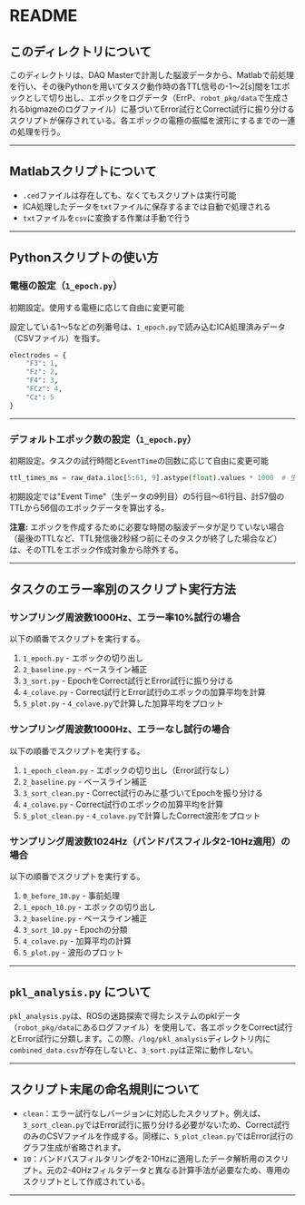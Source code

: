 # README

## このディレクトリについて
このディレクトリは、DAQ Masterで計測した脳波データから、Matlabで前処理を行い、その後Pythonを用いてタスク動作時の各TTL信号の-1〜2[s]間を1エポックとして切り出し、エポックをログデータ（ErrP、`robot_pkg/data`で生成されるbigmazeのログファイル）に基づいてError試行とCorrect試行に振り分けるスクリプトが保存されている。各エポックの電極の振幅を波形にするまでの一連の処理を行う。

---

## Matlabスクリプトについて
- `.ced`ファイルは存在しても、なくてもスクリプトは実行可能
- ICA処理したデータを`txt`ファイルに保存するまでは自動で処理される
- `txt`ファイルを`csv`に変換する作業は手動で行う

---

## Pythonスクリプトの使い方

### 電極の設定（`1_epoch.py`）
初期設定。使用する電極に応じて自由に変更可能

設定している1〜5などの列番号は、`1_epoch.py`で読み込むICA処理済みデータ（CSVファイル）を指す。

```python
electrodes = {
    "F3": 1,
    "Fz": 2,
    "F4": 3,
    "FCz": 4,
    "Cz": 5
}
```

---

### デフォルトエポック数の設定（`1_epoch.py`）
初期設定。タスクの試行時間と`EventTime`の回数に応じて自由に変更可能

```python
ttl_times_ms = raw_data.iloc[5:61, 9].astype(float).values * 1000  # 生データのTTLを[s]から[ms]に変換
```

初期設定では"Event Time"（生データの9列目）の5行目〜61行目、計57個のTTLから56個のエポックデータを算出する。

**注意:**
エポックを作成するために必要な時間の脳波データが足りていない場合（最後のTTLなど、TTL発信後2秒経つ前にそのタスクが終了した場合など）は、そのTTLをエポック作成対象から除外する。

---

## タスクのエラー率別のスクリプト実行方法

### サンプリング周波数1000Hz、エラー率10%試行の場合
以下の順番でスクリプトを実行する。

1. `1_epoch.py` - エポックの切り出し
2. `2_baseline.py` - ベースライン補正
3. `3_sort.py` - EpochをCorrect試行とError試行に振り分ける
4. `4_colave.py` - Correct試行とError試行のエポックの加算平均を計算
5. `5_plot.py` - `4_colave.py`で計算した加算平均をプロット

### サンプリング周波数1000Hz、エラーなし試行の場合
以下の順番でスクリプトを実行する。

1. `1_epoch_clean.py` - エポックの切り出し（Error試行なし）
2. `2_baseline.py` - ベースライン補正
3. `3_sort_clean.py` - Correct試行のみに基づいてEpochを振り分ける
4. `4_colave.py` - Correct試行のエポックの加算平均を計算
5. `5_plot_clean.py` - `4_colave.py`で計算したCorrect波形をプロット

### サンプリング周波数1024Hz（バンドパスフィルタ2-10Hz適用）の場合
以下の順番でスクリプトを実行する。

1. `0_before_10.py` - 事前処理
2. `1_epoch_10.py` - エポックの切り出し
3. `2_baseline.py` - ベースライン補正
4. `3_sort_10.py` - Epochの分類
5. `4_colave.py` - 加算平均の計算
6. `5_plot.py` - 波形のプロット

---

## `pkl_analysis.py` について
`pkl_analysis.py`は、ROSの迷路探索で得たシステムのpklデータ（`robot_pkg/data`にあるログファイル）を使用して、各エポックをCorrect試行とError試行に分類します。この際、`/log/pkl_analysis`ディレクトリ内に`combined_data.csv`が存在しないと、`3_sort.py`は正常に動作しない。

---

## スクリプト末尾の命名規則について
- `clean`：エラー試行なしバージョンに対応したスクリプト。例えば、`3_sort_clean.py`ではError試行に振り分ける必要がないため、Correct試行のみのCSVファイルを作成する。同様に、`5_plot_clean.py`ではError試行のグラフ生成が省略されます。
- `10`：バンドパスフィルタリングを2-10Hzに適用したデータ解析用のスクリプト。元の2-40Hzフィルタデータと異なる計算手法が必要なため、専用のスクリプトとして作成されている。

---
